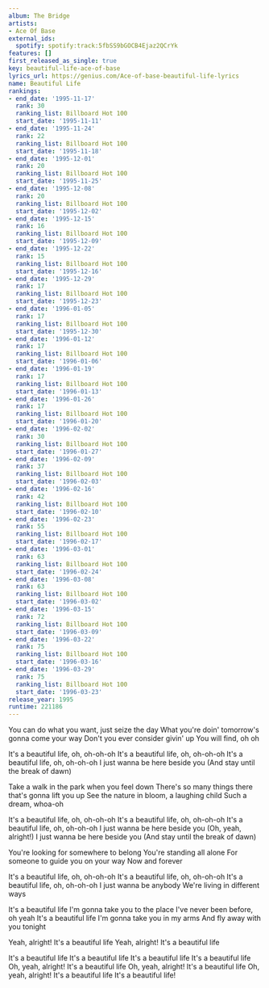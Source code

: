 ```yaml
---
album: The Bridge
artists:
- Ace Of Base
external_ids:
  spotify: spotify:track:5fbSS9bGOCB4Ejaz2QCrYk
features: []
first_released_as_single: true
key: beautiful-life-ace-of-base
lyrics_url: https://genius.com/Ace-of-base-beautiful-life-lyrics
name: Beautiful Life
rankings:
- end_date: '1995-11-17'
  rank: 30
  ranking_list: Billboard Hot 100
  start_date: '1995-11-11'
- end_date: '1995-11-24'
  rank: 22
  ranking_list: Billboard Hot 100
  start_date: '1995-11-18'
- end_date: '1995-12-01'
  rank: 20
  ranking_list: Billboard Hot 100
  start_date: '1995-11-25'
- end_date: '1995-12-08'
  rank: 20
  ranking_list: Billboard Hot 100
  start_date: '1995-12-02'
- end_date: '1995-12-15'
  rank: 16
  ranking_list: Billboard Hot 100
  start_date: '1995-12-09'
- end_date: '1995-12-22'
  rank: 15
  ranking_list: Billboard Hot 100
  start_date: '1995-12-16'
- end_date: '1995-12-29'
  rank: 17
  ranking_list: Billboard Hot 100
  start_date: '1995-12-23'
- end_date: '1996-01-05'
  rank: 17
  ranking_list: Billboard Hot 100
  start_date: '1995-12-30'
- end_date: '1996-01-12'
  rank: 17
  ranking_list: Billboard Hot 100
  start_date: '1996-01-06'
- end_date: '1996-01-19'
  rank: 17
  ranking_list: Billboard Hot 100
  start_date: '1996-01-13'
- end_date: '1996-01-26'
  rank: 17
  ranking_list: Billboard Hot 100
  start_date: '1996-01-20'
- end_date: '1996-02-02'
  rank: 30
  ranking_list: Billboard Hot 100
  start_date: '1996-01-27'
- end_date: '1996-02-09'
  rank: 37
  ranking_list: Billboard Hot 100
  start_date: '1996-02-03'
- end_date: '1996-02-16'
  rank: 42
  ranking_list: Billboard Hot 100
  start_date: '1996-02-10'
- end_date: '1996-02-23'
  rank: 55
  ranking_list: Billboard Hot 100
  start_date: '1996-02-17'
- end_date: '1996-03-01'
  rank: 63
  ranking_list: Billboard Hot 100
  start_date: '1996-02-24'
- end_date: '1996-03-08'
  rank: 63
  ranking_list: Billboard Hot 100
  start_date: '1996-03-02'
- end_date: '1996-03-15'
  rank: 72
  ranking_list: Billboard Hot 100
  start_date: '1996-03-09'
- end_date: '1996-03-22'
  rank: 75
  ranking_list: Billboard Hot 100
  start_date: '1996-03-16'
- end_date: '1996-03-29'
  rank: 75
  ranking_list: Billboard Hot 100
  start_date: '1996-03-23'
release_year: 1995
runtime: 221186
---
```

You can do what you want, just seize the day
What you're doin' tomorrow's gonna come your way
Don't you ever consider givin' up
You will find, oh oh


It's a beautiful life, oh, oh-oh-oh
It's a beautiful life, oh, oh-oh-oh
It's a beautiful life, oh, oh-oh-oh
I just wanna be here beside you
(And stay until the break of dawn)


Take a walk in the park when you feel down
There's so many things there that's gonna lift you up
See the nature in bloom, a laughing child
Such a dream, whoa-oh


It's a beautiful life, oh, oh-oh-oh
It's a beautiful life, oh, oh-oh-oh
It's a beautiful life, oh, oh-oh-oh
I just wanna be here beside you
(Oh, yeah, alright!)
I just wanna be here beside you
(And stay until the break of dawn)


You're looking for somewhere to belong
You're standing all alone
For someone to guide you on your way
Now and forever


It's a beautiful life, oh, oh-oh-oh
It's a beautiful life, oh, oh-oh-oh
It's a beautiful life, oh, oh-oh-oh
I just wanna be anybody
We're living in different ways


It's a beautiful life
I'm gonna take you to the place
I've never been before, oh yeah
It's a beautiful life
I'm gonna take you in my arms
And fly away with you tonight

Yeah, alright!
It's a beautiful life
Yeah, alright!
It's a beautiful life

It's a beautiful life
It's a beautiful life
It's a beautiful life
It's a beautiful life
Oh, yeah, alright!
It's a beautiful life
Oh, yeah, alright!
It's a beautiful life
Oh, yeah, alright!
It's a beautiful life
It's a beautiful life!
